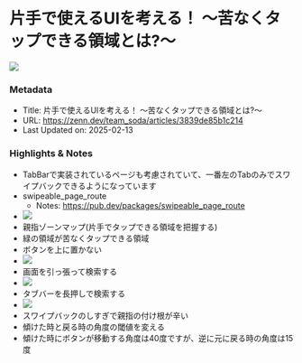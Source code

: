 # 片手で使えるUIを考える！  〜苦なくタップできる領域とは?〜

![](https://res.cloudinary.com/zenn/image/upload/s--IK4hO3df--/c_fit%2Cg_north_west%2Cl_text:notosansjp-medium.otf_55:%25E7%2589%2587%25E6%2589%258B%25E3%2581%25A7%25E4%25BD%25BF%25E3%2581%2588%25E3%2582%258BUI%25E3%2582%2592%25E8%2580%2583%25E3%2581%2588%25E3%2582%258B%25EF%25BC%2581%2520%2520%25E3%2580%259C%25E8%258B%25A6%25E3%2581%25AA%25E3%2581%258F%25E3%2582%25BF%25E3%2583%2583%25E3%2583%2597%25E3%2581%25A7%25E3%2581%258D%25E3%2582%258B%25E9%25A0%2598%25E5%259F%259F%25E3%2581%25A8%25E3%2581%25AF%253F%25E3%2580%259C%2Cw_1010%2Cx_90%2Cy_100/g_south_west%2Cl_text:notosansjp-medium.otf_34:Imajo%2520%252F%2520Flutter%2Cx_220%2Cy_108/bo_3px_solid_rgb:d6e3ed%2Cg_south_west%2Ch_90%2Cl_fetch:aHR0cHM6Ly9zdG9yYWdlLmdvb2dsZWFwaXMuY29tL3plbm4tdXNlci11cGxvYWQvYXZhdGFyL2NmYTM5ODQ3MWIuanBlZw==%2Cr_20%2Cw_90%2Cx_92%2Cy_102/g_south_west%2Ch_34%2Cl_default:og-publication-pro-mark-xcosax%2Cw_34%2Cx_217%2Cy_158/co_rgb:6e7b85%2Cg_south_west%2Cl_text:notosansjp-medium.otf_30:SODA%2520Engineering%2520Blog%2Cx_255%2Cy_160/bo_4px_solid_white%2Cg_south_west%2Ch_50%2Cl_fetch:aHR0cHM6Ly9zdG9yYWdlLmdvb2dsZWFwaXMuY29tL3plbm4tdXNlci11cGxvYWQvYXZhdGFyL2ZlOTVhMjJhYjMuanBlZw==%2Cr_max%2Cw_50%2Cx_139%2Cy_84/v1627283836/default/og-base-w1200-v2.png)

### Metadata

- Title: 片手で使えるUIを考える！  〜苦なくタップできる領域とは?〜
- URL: https://zenn.dev/team_soda/articles/3839de85b1c214
- Last Updated on: 2025-02-13



### Highlights & Notes

- TabBarで実装されているページも考慮されていて、一番左のTabのみでスワイプバックできるようになっています
- swipeable_page_route
  - Notes: https://pub.dev/packages/swipeable_page_route
- ![](https://storage.googleapis.com/zenn-user-upload/7cba0dec9a38-20241024.png)
- 親指ゾーンマップ(片手でタップできる領域を把握する)
- 緑の領域が苦なくタップできる領域
- ボタンを上に置かない
- ![](https://storage.googleapis.com/zenn-user-upload/f020f9da54ec-20241024.png)
- 画面を引っ張って検索する
- ![](https://storage.googleapis.com/zenn-user-upload/bb340fa66c01-20241025.gif)
- タブバーを長押しで検索する
- ![](https://storage.googleapis.com/zenn-user-upload/7dd9eb24e940-20241102.gif)
- スワイプバックのしすぎで親指の付け根が辛い
- 傾けた時と戻る時の角度の閾値を変える
- 傾けた時にボタンが移動する角度は40度ですが、逆に元に戻る時の角度は15度
